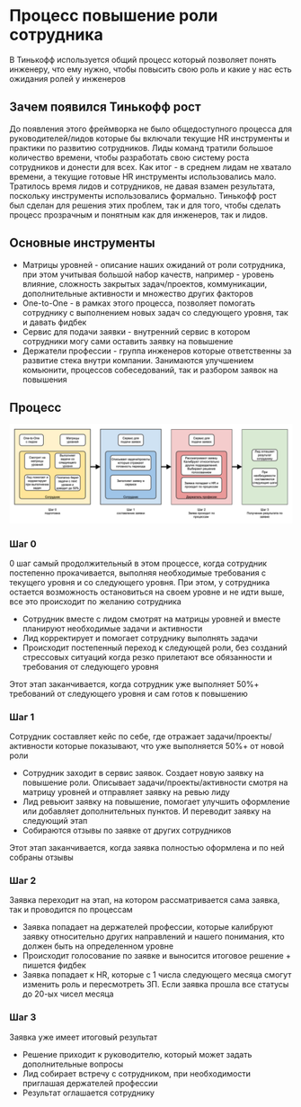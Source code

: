 # Процесс повышение роли сотрудника

В Тинькофф используется общий процесс который позволяет понять инженеру, что ему нужно, чтобы повысить свою роль и какие у нас есть ожидания ролей у инженеров

## Зачем появился Тинькофф рост

До появления этого фреймворка не было общедоступного процесса для руководителей/лидов которые бы включали текущие HR инструменты и практики по развитию сотрудников. Лиды команд тратили большое количество времени, чтобы разработать свою систему роста сотрудников и донести для всех. Как итог - в среднем лидам не хватало времени, а текущие готовые HR инструменты использовались мало. Тратилось время лидов и сотрудников, не давая взамен результата, поскольку инструменты использовались формально. Тинькофф рост был сделан для решения этих проблем, так и для того, чтобы сделать процесс прозрачным и понятным как для инженеров, так и лидов.

## Основные инструменты

- Матрицы уровней - описание наших ожиданий от роли сотрудника, при этом учитывая большой набор качеств, например - уровень влияние, сложность закрытых задач/проектов, коммуникации, дополнительные активности и множество других факторов
- One-to-One - в рамках этого процесса, позволяет помогать сотруднику с выполнением новых задач со следующего уровня, так и давать фидбек
- Сервис для подачи заявки - внутренний сервис в котором сотрудники могу сами оставить заявку на повышение
- Держатели профессии - группа инженеров которые ответственны за развитие стека внутри компании. Занимаются улучшением комьюнити, процессов собеседований, так и разбором заявок на повышения

## Процесс

![Картинка процесса](images/tinkoff-growth-main-steps.png)

### Шаг 0

0 шаг самый продолжительный в этом процессе, когда сотрудник постепенно прокачивается, выполняя необходимые требования с текущего уровня и со следующего уровня. При этом, у сотрудника остается возможность остановиться на своем уровне и не идти выше, все это происходит по желанию сотрудника

- Сотрудник вместе с лидом смотрят на матрицы уровней и вместе планируют необходимые задачи и активности
- Лид корректирует и помогает сотруднику выполнять задачи
- Происходит постепенный переход к следующей роли, без созданий стрессовых ситуаций когда резко прилетают все обязанности и требования от следующего уровня

Этот этап заканчивается, когда сотрудник уже выполняет 50%+ требований от следующего уровня и сам готов к повышению

### Шаг 1

Сотрудник составляет кейс по себе, где отражает задачи/проекты/активности которые показывают, что уже выполняется 50%+ от новой роли

- Сотрудник заходит в сервис заявок. Создает новую заявку на повышение роли. Описывает задачи/проекты/активности смотря на матрицу уровней и отправляет заявку на ревью лиду
- Лид ревьюит заявку на повышение, помогает улучшить оформление или добавляет дополнительных пунктов. И переводит заявку на следующий этап
- Собираются отзывы по заявке от других сотрудников

Этот этап заканчивается, когда заявка полностью оформлена и по ней собраны отзывы

### Шаг 2

Заявка переходит на этап, на котором рассматривается сама заявка, так и проводится по процессам

- Заявка попадает на держателей профессии, которые калибруют заявку относительно других направлений и нашего понимания, кто должен быть на определенном уровне
- Происходит голосование по заявке и выносится итоговое решение + пишется фидбек
- Заявка попадает к HR, которые с 1 числа следующего месяца смогут изменить роль и пересмотреть ЗП. Если заявка прошла все статусы до 20-ых чисел месяца


### Шаг 3

Заявка уже имеет итоговый результат

- Решение приходит к руководителю, который может задать дополнительные вопросы
- Лид собирает встречу с сотрудником, при необходимости приглашая держателей профессии
- Результат оглашается сотруднику

